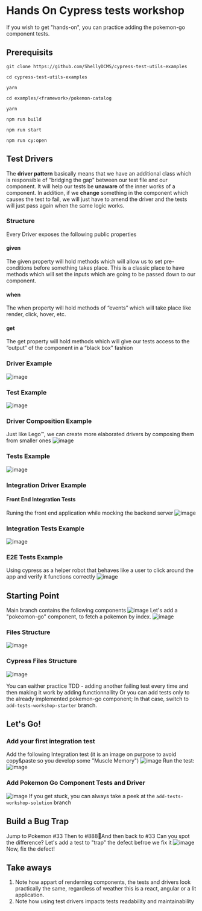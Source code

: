 # Hands On Cypress tests workshop
If you wish to get "hands-on", you can practice adding the pokemon-go component tests.

## Prerequisits

`git clone https://github.com/ShellyDCMS/cypress-test-utils-examples`

`cd cypress-test-utils-examples`

`yarn`

`cd examples/<framework>/pokemon-catalog`

`yarn`

`npm run build`

`npm run start`

`npm run cy:open`

## Test Drivers 
The **driver pattern** basically means that we have an additional class which is responsible of “bridging the gap” between our test file and our component.
It will help our tests be **unaware** of the inner works of a component. 
In addition, if we **change** something in the component which causes the test to fail, we will just have to amend the driver and the tests will just pass again when the same logic works.

### Structure
Every Driver exposes the following public properties
#### given
The given property will hold methods which will allow us to set pre-conditions before something takes place.
This is a classic place to have methods which will set the inputs which are going to be passed down to our component.
#### when
The when property will hold methods of “events” which will take place like render, click, hover, etc.
#### get
The get property will hold methods which will give our tests access to the “output” of the component in a “black box” fashion

### Driver Example
![image](https://github.com/ShellyDCMS/cypress-test-utils-examples/assets/60476837/74d1d376-35cf-4954-a8da-29c98bae2d72)
### Test Example
![image](https://github.com/ShellyDCMS/cypress-test-utils-examples/assets/60476837/63d7bf70-9fbf-43c9-ac16-29fa92d0612a)
### Driver Composition Example
Just like Lego:tm:, we can create more elaborated drivers by composing them from smaller ones
![image](https://github.com/ShellyDCMS/cypress-test-utils-examples/assets/60476837/fd9ed402-dc49-4818-8798-f08ee33d835a)
### Tests Example
![image](https://github.com/ShellyDCMS/cypress-test-utils-examples/assets/60476837/491c5f37-3e70-479d-83d8-ad4316da8fae)
### Integration Driver Example
#### Front End Integration Tests
Runing the front end application while mocking the backend server
![image](https://github.com/ShellyDCMS/cypress-test-utils-examples/assets/60476837/16f3a3f9-493d-4c0e-bec1-3bfb58b873ab)
### Integration Tests Example
![image](https://github.com/ShellyDCMS/cypress-test-utils-examples/assets/60476837/617fadbc-8e85-4bef-bbf4-6c102c9d5b7a)
### E2E Tests Example
Using cypress as a helper robot that behaves like a user to click around the app and verify it functions correctly
![image](https://github.com/ShellyDCMS/cypress-test-utils-examples/assets/60476837/acc535db-5dee-4fb5-a2fc-99e3b4a6ad33)

## Starting Point
Main branch contains the following components
![image](https://github.com/ShellyDCMS/cypress-test-utils-examples/assets/60476837/5edf6f5d-3b28-486e-b236-d6b1b5f2de70)
Let's add a "pokeomon-go" component, to fetch a pokemon by index.
![image](https://github.com/ShellyDCMS/cypress-test-utils-examples/assets/60476837/003cf40f-d32a-43c0-9d0f-5377a6fa1235)

### Files Structure
![image](https://github.com/ShellyDCMS/cypress-test-utils-examples/assets/60476837/ac287165-5844-4364-92c5-56d9e10f41ac)
### Cypress Files Structure
![image](https://github.com/ShellyDCMS/cypress-test-utils-examples/assets/60476837/c64b1b45-3874-4736-bb98-88d6bc4c7c41)

You can eaither practice TDD - adding another failing test every time and then making it work by adding functionnallity
Or you can add tests only to the already implemented pokemon-go component; In that case, switch to `add-tests-workshop-starter` branch.
## Let's Go!
### Add your first integration test
Add the following Integration test (it is an image on purpose to avoid copy&paste so you develop some "Muscle Memory") 
![image](https://github.com/ShellyDCMS/cypress-test-utils-examples/assets/60476837/58aedb75-b0fc-417e-a87b-2f8f4025fbfa)
Run the test:
![image](https://github.com/ShellyDCMS/cypress-test-utils-examples/assets/60476837/ec34919d-caf2-4f46-ad3c-df05ec7050b5)

### Add Pokemon Go Component Tests and Driver
![image](https://github.com/ShellyDCMS/cypress-test-utils-examples/assets/60476837/9efdf901-bc8c-4cec-aadd-2feab92bc660)
If you get stuck, you can always take a peek at the `add-tests-workshop-solution` branch

## Build a Bug Trap
Jump to Pokemon #33
Then to #888And then back to #33
Can you spot the difference?
Let's add a test to "trap" the defect befroe we fix it
![image](https://github.com/ShellyDCMS/cypress-test-utils-examples/assets/60476837/b0f58bf2-463f-4cd5-8042-7a0fa7d0d4d4)
Now, fix the defect!

## Take aways
1. Note how appart of renderning components, the tests and drivers look practically the same, regardless of weather this is a react, angular or a lit application.
2. Note how using test drivers impacts tests readability and maintainability







